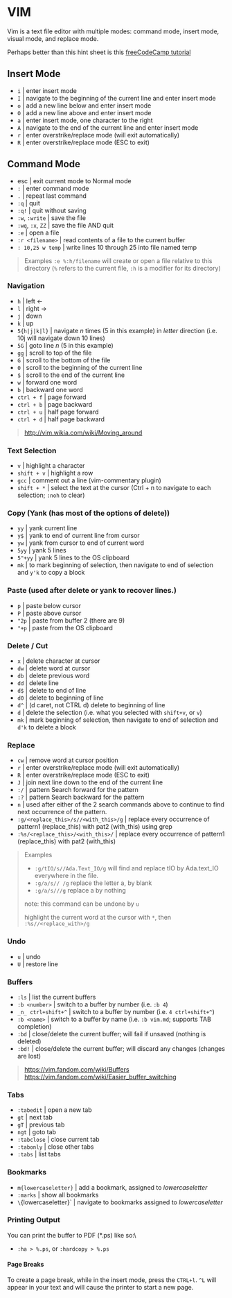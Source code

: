 VIM
===

Vim is a text file editor with multiple modes: command mode, insert mode, visual mode, and replace mode.

Perhaps better than this hint sheet is this [freeCodeCamp tutorial](https://www.freecodecamp.org/news/learn-linux-vim-basic-features-19134461ab85/)

## Insert Mode

* `i`    | enter insert mode
* `I`    | navigate to the beginning of the current line and enter insert mode
* `o`    | add a new line below and enter insert mode
* `O`    | add a new line above and enter insert mode
* `a`    | enter insert mode, one character to the right
* `A`    | navigate to the end of the current line and enter insert mode
* `r`    | enter overstrike/replace mode (will exit automatically)
* `R`    | enter overstrike/replace mode (ESC to exit)

## Command Mode

* esc               | exit current mode to Normal mode
* `:`               | enter command mode
* `.`               | repeat last command
* `:q`              | quit
* `:q!`             | quit without saving
* `:w`, `:write`    | save the file
* `:wq`, `:x`, `ZZ` | save the file AND quit
* `:e`              | open a file
* `:r <filename>`   | read contents of a file to the current buffer
* `: 10,25 w temp`  | write lines 10 through 25 into file named temp

> Examples
> `:e %:h/filename` will create or open a file relative to this directory (`%` refers to the current file, `:h` is a modifier for its directory)

### Navigation

* `h`            | left <-
* `l`            | right ->
* `j`            | down
* `k`            | up
* `5{h|j|k|l}`   | navigate _n_ times (5 in this example) in _letter_ direction (i.e. 10j will navigate down 10 lines)
* `5G`           | goto line _n_ (5 in this example)
* `gg`           | scroll to top of the file
* `G`            | scroll to the bottom of the file
* `0`            | scroll to the beginning of the current line
* `$`            | scroll to the end of the current line
* `w`            | forward one word
* `b`            | backward one word
* `ctrl + f`     | page forward
* `ctrl + b`     | page backward
* `ctrl + u`     | half page forward
* `ctrl + d`     | half page backward

> http://vim.wikia.com/wiki/Moving_around

### Text Selection

* `v`           | highlight a character
* `shift + v`   | highlight a row
* `gcc`		      | comment out a line (vim-commentary plugin)
* `shift + *`   | select the text at the cursor (Ctrl + n to navigate to each selection; `:noh` to clear)

### Copy (Yank (has most of the options of delete))

* `yy`      | yank current line
* `y$`      | yank to end of current line from cursor
* `yw`      | yank from cursor to end of current word
* `5yy`     | yank 5 lines
* `5"+yy`   | yank 5 lines to the OS clipboard
* `mk`      | to mark beginning of selection, then navigate to end of selection and `y'k` to copy a block

### Paste (used after delete or yank to recover lines.)

* `p`     | paste below cursor
* `P`     | paste above cursor
* `"2p`   | paste from buffer 2 (there are 9)
* `"+p`   | paste from the OS clipboard

### Delete / Cut

* `x`     | delete character at cursor
* `dw`    | delete word at cursor
* `db`    | delete previous word
* `dd`    | delete line
* `d$`    | delete to end of line
* `d0`    | delete to beginning of line
* `d^`    | (d caret, not CTRL d) delete to beginning of line
* `d`     | delete the selection (i.e. what you selected with `shift+v`, or `v`)
* `mk`    | mark beginning of selection, then navigate to end of selection and `d'k` to delete a block

### Replace

* `cw`                                 | remove word at cursor position
* `r`                                  | enter overstrike/replace mode (will exit automatically)
* `R`                                  | enter overstrike/replace mode (ESC to exit)
* `J`                                  | join next line down to the end of the current line
* `:/`                                 | pattern Search forward for the pattern
* `:?`                                 | pattern Search backward for the pattern
* `n`                                  | used after either of the 2 search commands above to continue to find next occurrence of the pattern.
* `:g/<replace_this>/s//<with_this>/g` | replace every occurrence of pattern1 (replace_this) with pat2 (with_this) using grep
* `:%s/<replace_this>/<with_this>/`    | replace every occurrence of pattern1 (replace_this) with pat2 (with_this)

> Examples
> * `:g/tIO/s//Ada.Text_IO/g` will find and replace tIO by Ada.text_IO everywhere in the file.
> * `:g/a/s// /g` replace the letter a, by blank
> * `:g/a/s///g` replace a by nothing
>
> note: this command can be undone by `u`
>
> highlight the current word at the cursor with `*`, then `:%s//<replace_with>/g`

### Undo

* `u`    | undo
* `U`    | restore line

### Buffers

* `:ls`              | list the current buffers
* `:b <number>`      | switch to a buffer by number (i.e. `:b 4`)
* `_n_ ctrl+shift+^` | switch to a buffer by number (i.e. `4 ctrl+shift+^`)
* `:b <name>`        | switch to a buffer by name (i.e. `:b vim.md`; supports TAB completion)
* `:bd`              | close/delete the current buffer; will fail if unsaved (nothing is deleted)
* `:bd!`             | close/delete the current buffer; will discard any changes (changes are lost) 

> https://vim.fandom.com/wiki/Buffers
> https://vim.fandom.com/wiki/Easier_buffer_switching

### Tabs

* `:tabedit`      | open a new tab
* `gt`            | next tab
* `gT`            | previous tab
* `ngt`           | goto tab
* `:tabclose`     | close current tab
* `:tabonly`      | close other tabs
* `:tabs`         | list tabs

### Bookmarks

* `m{lowercaseletter}`  | add a bookmark, assigned to _lowercaseletter_
* `:marks`              | show all bookmarks
* `\`{lowercaseletter}` | navigate to bookmarks assigned to _lowercaseletter_

### Printing Output

You can print the buffer to PDF (*.ps) like so:\

* `:ha > %.ps`, or `:hardcopy > %.ps`

#### Page Breaks

To create a page break, while in the insert mode, press the `CTRL+l`. `^L` will appear in your text and will cause the printer to start a new page.


